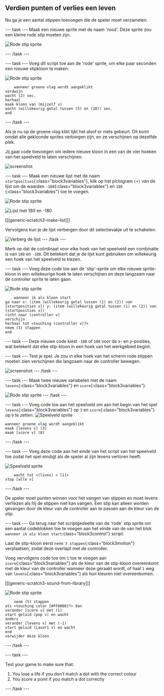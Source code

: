 ## Verdien punten of verlies een leven

Nu ga je een aantal stippen toevoegen die de speler moet verzamelen.

\--- task \--- Maak een nieuwe sprite met de naam 'rood'. Deze sprite zou een kleine rode stip moeten zijn.

![Rode stip sprite](images/dots-red.png)

\--- /task \---

\--- task \--- Voeg dit script toe aan de 'rode' sprite, om elke paar seconden een nieuwe stipkloon te maken:

![Rode stip sprite](images/red-sprite.png)

```blocks3
    wanneer groene vlag wordt aangeklikt
verdwijn
wacht (2) sec.
herhaal 
maak kloon van (mijzelf v)
wacht (willekeurig getal tussen (5) en (10)) sec.
end
```

\--- /task \---

Als je nu op de groene vlag klikt lijkt het alsof er niets gebeurt. Dit komt omdat alle gekloonde sprites verborgen zijn, en ze verschijnen op dezelfde plek.

Jij gaat code toevoegen om iedere nieuwe kloon in een van de vier hoeken van het speelveld te laten verschijnen.

![screenshot](images/dots-start.png)

\--- task \--- Maak een nieuwe lijst met de naam `startposities`{:class="block3variables"}, klik op het pictogram `(+)` van de lijst om de waarden `-180`{:class="block3variables"} en `180` {:class="block3variables"} toe te voegen.

![Rode stip sprite](images/red-sprite.png)

![Lijst met 180 en -180](images/dots-list.png)

[[[generic-scratch3-make-list]]]

Vervolgens kun je de lijst verbergen door dit selectievakje uit te schakelen:

![Verberg de lijst](images/hide-list.png) \--- /task \---

Merk op dat de coördinaat voor elke hoek van het speelveld een combinatie is van `180` en `-180`. Dit betekent dat je de lijst kunt gebruiken om willekeurig een hoek van het speelveld te kiezen.

\--- task \--- Voeg deze code toe aan de 'stip'-sprite om elke nieuwe sprite-kloon in een willekeurige hoek te laten verschijnen en deze langzaam naar de controller sprite te laten gaan.

![Rode stip sprite](images/red-sprite.png)

```blocks3
    wanneer ik als kloon start
ga naar x: (item (willekeurig getal tussen (1) en (2)) van [startposities v]) y: (item (willekeurig getal tussen (1) en (2)) van [startposities v])
richt naar (controller v)
verschijn
herhaal tot <touching (controller v)?> 
neem (1) stappen
end
```

\--- task \--- Deze nieuwe code kiest `-180` of `180` voor de x- en y-posities, wat betekent dat elke stip-kloon in een hoek van het werkgebied begint.

\--- task \--- Test je spel. Je zou in elke hoek van het scherm rode stippen moeten zien verschijnen die langzaam naar de controller bewegen.

![screenshot](images/dots-red-test.png) \--- /task \---

\--- task \--- Maak twee nieuwe variabelen met de naam `levens`{:class="block3variables"} en `score`{:class="block3variables"}.

![Rode stip sprite](images/red-sprite.png) \--- /task \---

\--- task \--- Voeg code toe aan het speelveld om aan het begin van het spel `levens`{:class="block3variables"} op `3` en `score`{:class="block3variables"} op `0` te zetten. ![Speelveld sprite](images/stage-sprite.png)

```blocks3
wanneer groene vlag wordt aangeklikt
maak [levens v] (3)
maak [score v] (0)
```

\--- /task \---

\--- task \--- Voeg deze code aan het einde van het script van het speelveld toe zodat het spel eindigt als de speler al zijn levens verloren heeft:

![Speelveld sprite](images/stage-sprite.png)

```blocks3
    wacht tot <(lives) < [1]>
stop [alle v]
```

\--- /task \---

De speler moet punten winnen voor het vangen van stippen en moet levens verliezen als hij de stippen niet kan vangen. Een stip kan alleen worden gevangen door de kleur van de controller aan te passen aan de kleur van de stip.

\--- task \--- Ga terug naar het scriptgedeelte van de 'rode' stip sprite om een aantal codeblokken toe te voegen aan het einde van de van het blok `wanneer ik als kloon start`:class="block3control"} script.

Laat de stip-kloon eerst `neem 5 stappen`{:class="block3motion"} verplaatsen, zodat deze overlapt met de controller.

Voeg vervolgens code toe om `1` toe te voegen aan `score`{:class="block3variables"} als de kleur van de stip-kloon overeenkomt met de kleur van de controller wanneer deze geraakt wordt, of haal `1` weg van `levens`{:class="block3variables"} als hun kleuren niet overeenkomen.

[[[generic-scratch3-sound-from-library]]]

![Rode stip sprite](images/red-sprite.png)

```blocks3
    neem (5) stappen
als <touching color [#FF0000]?> dan 
verander [score v] met (1)
start geluid (pop v) en wacht
anders
verander [levens v] met (-1)
start geluid (Laser1 v) en wacht
end
verwijder deze kloon
```

\--- /task \---

\--- task \---

Test your game to make sure that:

1. You lose a life if you don’t match a dot with the correct colour
2. You score a point if you match a dot correctly

\--- /task \---